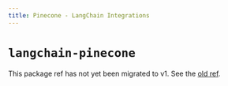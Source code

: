 ```yaml
---
title: Pinecone - LangChain Integrations
---
```


# `langchain-pinecone`

This package ref has not yet been migrated to v1. See the [old ref](https://python.langchain.com/api_reference/pinecone/index.html).

